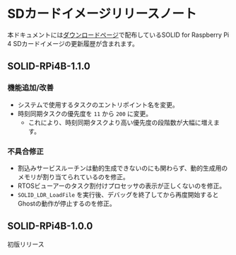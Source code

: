 # SDカードイメージリリースノート

本ドキュメントには[ダウンロードページ](download.md)で配布しているSOLID for Raspberry Pi 4 SDカードイメージの更新履歴が含まれます。

## SOLID-RPi4B-1.1.0

### 機能追加/改善
- システムで使用するタスクのエントリポイント名を変更。
- 時刻同期タスクの優先度を `11` から `200` に変更。
  - これにより、時刻同期タスクより高い優先度の段階数が大幅に増えます。

### 不具合修正
- 割込みサービスルーチンは動的生成できないのにも関わらず、動的生成用のメモリが割り当てられているのを修正。
- RTOSビューアーのタスク割付けプロセッサの表示が正しくないのを修正。
- `SOLID_LDR_LoadFile` を実行後、デバッグを終了してから再度開始するとGhostの動作が停止するのを修正。

## SOLID-RPi4B-1.0.0

初版リリース
